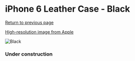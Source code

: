 # iPhone 6 Leather Case - Black

[Return to previous page](/iphone_6)

[High-resolution image from Apple](https://store.storeimages.cdn-apple.com/8756/as-images.apple.com/is/MGR62?wid=4500&hei=4500&fmt=png)

<div style="width: 384px"><img src="/everypreview/MGR62.png" alt="Black"></div>

### Under construction

